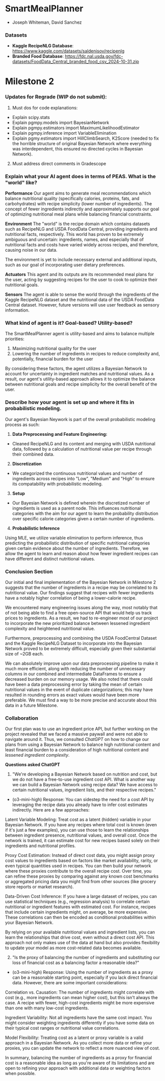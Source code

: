 # SmartMealPlanner
- Joseph Whiteman, David Sanchez

### Datasets
- **Kaggle RecipeNLG Database**: https://www.kaggle.com/datasets/saldenisov/recipenlg
- **Branded Food Database**: https://fdc.nal.usda.gov/fdc-datasets/FoodData_Central_branded_food_csv_2024-10-31.zip

# Milestone 2

### Updates for Regrade (WIP do not submit):
1. Must dos for code explanations:
- Explain scipy.stats
- Explain pgmpy.models import BayesianNetwork
- Explain pgmpy.estimators import MaximumLikelihoodEstimator
- Explain pgmpy.inference import VariableElimination
- Explain pgmy.estimators import HillClimbSearch, K2Score (needed to fix the horrible structure of original Bayesian Network where everything was interdependent, this ensured no directed cycles in Bayesian Network).

2. Must address direct comments in Gradescope

### Explain what your AI agent does in terms of PEAS.  What is the "world" like?
**Performance**
Our agent aims to generate meal recommendations which balance nutritional quality (specifically calories, proteins, fats, and carbohydrates) with recipe simplicity (lower number of ingredients).  The concept of fewer ingredients indirectly and approximately supports our goal of optimizing nutritional meal plans while balancing financial constraints.

**Environment**
The "world" is the recipe domain which contains datasets such as RecipeNLG and USDA FoodData Central, providing ingredients and nutritional facts, respectively.  This world has proven to be extremely ambiguous and uncertain: ingredients, names, and especially that of nutritional facts and costs have varied widely across recipes, and therefore, causing noise in our data.

The environment is yet to include necessary external and additional inputs, such as our goal of incorporating user dietary preferences.  

**Actuators**
This agent and its outputs are its recommended meal plans for the user, acting by suggesting recipes for the user to cook to optimize their nutritional goals.

**Sensors**
The agent is able to sense the world through the ingredients of the Kaggle RecipeNLG dataset and the nutritional data of the USDA FoodData Central dataset.  However, future versions will use user feedback as sensory information.

### What kind of agent is it?  Goal-based?  Utility-based?

The SmartMealPlanner agent is utility-based and aims to balance multiple priorities:

1. Maximizing nutritional quality for the user
2. Lowering the number of ingredients in recipes to reduce complexity and, potentially, financial burden for the user

By considering these factors, the agent utilizes a Bayesian Network to account for uncertainty in ingredient matches and nutritional values.  As a result, our agent's utility-based approach allows it to optimize the balance between nutritional goals and recipe simplicity for the overall benefit of the user.

### Describe how your agent is set up and where it fits in probabilistic modeling.

Our agent's Bayesian Neywork is part of the overall probabilistic modeling process as such:

1. **Data Preprocessing and Feature Engineering:**
- Cleaned RecipeNLG and its content and merging with USDA nutritional data, followed by a calculation of nutritional value per recipe through their combined data.

2. **Discretization**
- We categorized the continuous nutritional values and number of ingredients across recipes into "Low", "Medium" and "High" to ensure its compatability with probabilistic modeling.

3. **Setup**
- Our Bayesian Network is defined wherein the discretized number of ingredients is used as a parent node.  This influences nutritional categories with the aim for our agent to learn the probability distribution over specific calorie categories given a certain number of ingredients.

4. **Probabilistic Inference**

Using MLE, we utilize variable elimination to perform inference, thus predicting the probabilistic distribution of specific nutritional categories given certain evidence about the number of ingredients.  Therefore, we allow the agent to learn and reason about how fewer ingredient recipes can have different and distinct nutritional values.

### Conclusion Section

Our initial and final implementation of the Bayesian Network in Milestone 2 suggests that the number of ingredients in a recipe may be correlated to its nutritional value.  Our findings suggest that recipes with fewer ingredients have a notably higher correlation of being a lower-calorie recipe.

We encountered many engineering issues along the way, most notably that of not being able to find a free open-source API that would help us track prices to ingredients.  As a result, we had to re-engineer most of our project to incorporate the new prioritized balance between lessened ingredient complexity and heightened nutritional value.  

Furthermore, preprocessing and combining the USDA FoodCentral Dataset and the Kaggle RecipeNLG Dataset to incorporate into the Bayesian Network proved to be extremely difficult, especially given their substantial size of ~2GB each.

We can absolutely improve upon our data preprocessing pipeline to make it much more efficient, along with reducing the number of unnecessary columns in our combined and intermediate DataFrames to ensure a decreased burden on our memory usage.  We also noted that there could have been a data preprocessing error by taking the mean of certain nutritional values in the event of duplicate categorizations; this may have resulted in rounding errors as exact values would have been more preferable.  We must find a way to be more precise and accurate about this data in a future Milestone.

### Collaboration

Our first plan was to use an ingredient price API, but further working on the project revealed that we faced a massive paywall and were not able to navigate around it.  Thus, we consulted _ChatGPT_ on how to change our plans from using a Bayesian Network to balance high nutritional content and least financial burden to a consideration of high nutritional content and _lessened ingredient complexity_.  

**Questions asked ChatGPT**
1. "We're developing a Bayesian Network based on nutrition and cost, but we do not have a free-to-use ingredient cost API.  What is another way we can build a Bayesian Network using recipe data?  We have access to certain nutritional values, ingredient lists, and their respective recipes."

- (o3-mini-high) Response: You can sidestep the need for a cost API by leveraging the recipe data you already have to infer cost estimates indirectly. Here are a few approaches:

Latent Variable Modeling:
Treat cost as a latent (hidden) variable in your Bayesian Network. If you have any recipes where total cost is known (even if it's just a few examples), you can use those to learn the relationships between ingredient presence, nutritional values, and overall cost. Once the network is trained, it can estimate cost for new recipes based solely on their ingredients and nutritional profiles.

Proxy Cost Estimation:
Instead of direct cost data, you might assign proxy cost values to ingredients based on factors like market availability, rarity, or even typical quantities used in recipes. You can then build your network where these proxies contribute to the overall recipe cost. Over time, you can refine these proxies by comparing against any known cost benchmarks or aggregated pricing data you might find from other sources (like grocery store reports or market research).

Data-Driven Cost Inference:
If you have a large dataset of recipes, you can use statistical techniques (e.g., regression analysis) to correlate certain nutritional or ingredient features with estimated cost. For instance, recipes that include certain ingredients might, on average, be more expensive. These correlations can then be encoded as conditional probabilities within your Bayesian Network.

By relying on your available nutritional values and ingredient lists, you can learn the relationships that drive cost, even without a direct cost API. This approach not only makes use of the data at hand but also provides flexibility to update your model as more cost-related data becomes available.

2. "Is the proxy of balancing the number of ingredients and substituting our loss of financial cost as a balancing factor a reasonable idea?"

- (o3-mini-high) Response: Using the number of ingredients as a proxy can be a reasonable starting point, especially if you lack direct financial data. However, there are some important considerations:

Correlation vs. Causation:
The number of ingredients might correlate with cost (e.g., more ingredients can mean higher cost), but this isn't always the case. A recipe with fewer, high-cost ingredients might be more expensive than one with many low-cost ingredients.

Ingredient Variability:
Not all ingredients have the same cost impact. You might consider weighting ingredients differently if you have some data on their typical cost ranges or nutritional value correlations.

Model Flexibility:
Treating cost as a latent or proxy variable is a valid approach in a Bayesian Network. As you collect more data or refine your proxies, you can update the network to reflect a more nuanced view of cost.

In summary, balancing the number of ingredients as a proxy for financial cost is a reasonable idea as long as you're aware of its limitations and are open to refining your approach with additional data or weighting factors when possible.